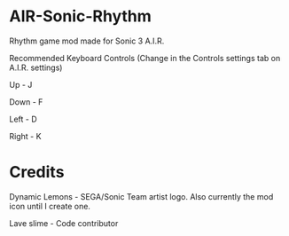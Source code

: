 # AIR-Sonic-Rhythm
Rhythm game mod made for Sonic 3 A.I.R.

Recommended Keyboard Controls (Change in the Controls settings tab on A.I.R. settings)

Up - J
		
Down - F
		
Left - D
		
Right - K

# Credits
Dynamic Lemons - SEGA/Sonic Team artist logo. Also currently the mod icon until I create one.

Lave slime - Code contributor
